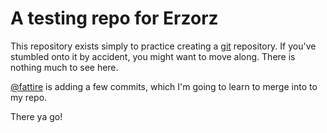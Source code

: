 
# A testing repo for Erzorz

This repository exists simply to practice creating a [git](https://en.wikipedia.org/wiki/Git) repository.  If you've stumbled onto it by accident, you might want to move along.  There is nothing much to see here.

[@fattire](https://twitter.com/fat__tire) is adding a few commits, which I'm going to learn to merge into to my repo.

There ya go!
